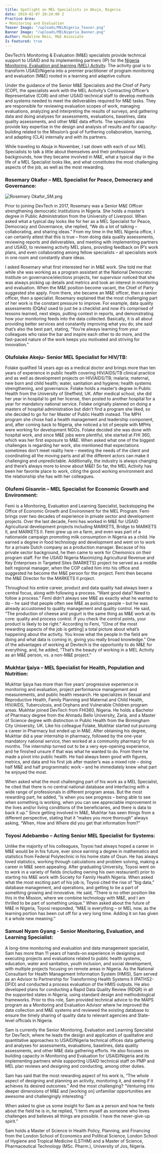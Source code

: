 ```yaml
---
title: Spotlight on MEL Specialists in Abuja, Nigeria
date: 2019-02-07 20:24:00 Z
Practice Area:
- Monitoring and Evaluation
Teaser Image: "/uploads/MELNigeria_Teaser.png"
Banner Image: "/uploads/MELNigeria_Banner.png"
Author: Madeline Meis, M&E Associate
Is Featured: true
---
```


DevTech’s Monitoring & Evaluation (M&E) specialists provide technical support to USAID and its implementing partners (IP) for the [Nigeria Monitoring, Evaluation and learning (MEL) Activity](http://devtechsys.com/projects/Nigeria-Monitoring-Evaluation/). The activity goal is to transform USAID/Nigeria into a premier practitioner of program monitoring and evaluation (M&E) rooted in a learning and adaptive culture.

Under the guidance of the Senior M&E Specialists and the Chief of Party (COP), the specialists work with the MEL Activity’s Contracting Officer’s Representative (COR) and other USAID technical staff to develop methods and systems needed to meet the deliverables required for M&E tasks. They are responsible for reviewing evaluation scopes of work, managing evaluations, analyzing and interpreting the results of surveys, and gathering data and doing analyses for assessments, evaluations, baselines, data quality assessments, and other M&E data efforts. The specialists also provide key expertise in the design and analysis of results and for capacity-building related to the Mission’s goal of furthering collaboration, learning, and adapting (CLA) internally and with its partners.

While traveling to Abuja in November, I sat down with each of our MEL Specialists to talk a little about themselves and their professional backgrounds, how they became involved in M&E, what a typical day in the life of a MEL Specialist looks like, and what constitutes the most challenging aspects of the job, as well as the most rewarding. 

### Rosemary Okafor – MEL Specialist for Peace, Democracy and Governance:
![Rosemary Okafor_SM.png](/uploads/Rosemary%20Okafor_SM.png)

Prior to joining DevTech in 2017, Rosemary was a Senior M&E Officer strengthening democratic Institutions in Nigeria. She holds a master’s degree in Public Administration from the University of Liverpool. When asked what a typical day looks like for her as a MEL Specialist for Peace, Democracy and Governance, she replied, “We do a lot of talking – collaborating, and sharing ideas.” From my time in the MEL Nigeria office, I can certainly attest that this is true – from doing data quality assessments, reviewing reports and deliverables, and meeting with implementing partners and USAID, to reviewing activity MEL plans, providing feedback on IP’s work plans, and even collaborating among fellow specialists – all specialists work in one room and constantly share ideas.  

I asked Rosemary what first interested her in M&E work.  She told me that while she was working as a program assistant at the National Democratic Institute on governance/elections projects, her supervisor noticed that she was always picking up details and metrics and took an interest in monitoring and evaluation. When the M&E position become vacant, the Chief of Party suggested she apply. From there, she became an M&E officer, then a senior officer, then a specialist. Rosemary explained that the most challenging part of her work is the constant pressure to improve.  For example, data quality assessments (DQAs) used to just be a checklist and now it’s comprised of lessons learned, next steps, putting context in reports, and demonstrating how your monitoring feeds into the data collected. Basically, it is all about providing better services and constantly improving what you do; she said that’s also the best part, stating, “You’re always learning from your colleagues who raise the bar and inspire each other to do more, and the fast-paced nature of the work keeps you motivated and striving for innovation.” 

### Olufolake Akeju- Senior MEL Specialist for HIV/TB:

Folake qualified 14 years ago as a medical doctor and brings more than ten years of experience in public health covering HIV/AIDS/TB clinical practice and as well as development projects on HIV/AIDS/TB; malaria; maternal, new born and child health; water, sanitation and hygiene; health systems strengthening, and governance. Folake holds a master’s degree in Public Health from the University of Sheffield, UK. After medical school, she did her year in hospital to get her license, then posted to another hospital for a year for mandatory national service. Folake originally planned on doing a masters of hospital administration but didn’t find a program she liked, so she decided to go for her Master of Public Health instead. The MPH program she chose had a health management and leadership component, and, after coming back to Nigeria, she noticed a lot of people with MPHs were working for development NGOs. Folake decided she was done with hospital work, and since M&E jobs were plentiful, she started at FHI 360, which was her first exposure to M&E. When asked what one of the biggest challenges is regarding her work, she mentioned that expectations sometimes don’t meet reality here – meeting the needs of the client and coordinating all the moving parts and all the different actors can make it challenging and unpredictable. Additionally, the industry is always changing and there’s always more to know about M&E! So far, the MEL Activity has been her favorite place to work, citing the good working environment and the relationship she has with her colleagues.

### Olufemi Gisanrin – MEL Specialist for Economic Growth and Environment:

Femi is a Monitoring, Evaluation and Learning Specialist, backstopping the Office of Economic Growth and Environment for the MEL Program. Femi brings over two decades of experience in private sector and development projects. Over the last decade, Femi has worked in M&E for USAID Agricultural development projects including MARKETS, Bridge to MARKETS II, and MARKETS II. Femi grew up on a farm, and even was part of a nationwide campaign promoting milk consumption in Nigeria as a child. He earned a degree in food technology and development and went on to work for a private Dutch company as a production manager. Because of his private sector background, he then came to work for Chemonics on their program staff. For the USAID Nigeria Maximizing Agricultural Revenue and Key Enterprises in Targeted Sites (MARKETS) project he served as a middle belt regional manager, when the COP called him into his office and suggested he become the M&E person for the project. Femi then became the M&E Director for the MARKETS II project. 

Throughout his entire career, product and data quality had always been a central focus, along with following a process. “Want good data? Need to follow a process.” Femi didn’t always see M&E as exactly what he wanted to do – he said that people often see M&E as policing people – but he was already accustomed to quality management and quality control.  He said, “The production of cheese and yogurt is the same thing as M&E work at its core: quality and process control. If you check the control points, your product is likely to be right.” According to Femi, “[One of the most rewarding aspects of the job is getting] a total picture about what’s happening about the activity.  You know what the people in the field are doing and what data is coming in, giving you really broad knowledge.” One of the advantages of working at Devtech is the opportunity to do M&E for everything, and, he added, “That’s the beauty of working in a MEL Activity as an M&E person, vs. a non-M&E project.”

### Mukhtar Ijaiya – MEL Specialist for Health, Population and Nutrition: 

Mukhtar Ijaiya has more than five years’ progressive experience in monitoring and evaluation, project performance management and measurements, and public health research. He specializes in Sexual and Reproductive Health, Family Planning and Maternal and Child Health, HIV/AIDS, Tuberculosis, and Orphans and Vulnerable Children program areas. Mukhtar joined DevTech from FHI360, Nigeria. He holds a Bachelor of Pharmacy degree from the Ahmadu Bello University, Zaria, and a Master of Science degree with distinction in Public Health from the Birmingham City University, UK. Like his colleague Folake, Mukhtar started out pursuing a career in Pharmacy but ended up in M&E. After obtaining his degree, Mukhtar did a year internship in pharmacy, followed by the one-year mandatory national service, then worked at a community pharmacy for six months. The internship turned out to be a very eye-opening experience, and he finished unsure if that was what he wanted to do. From there he made a pivot into public health. He had always been good with figures, metrics, and data and his first job after master’s was a mixed role – doing half M&E and half programmatic work – and he immediately knew what part he enjoyed the most. 

When asked what the most challenging part of his work as a MEL Specialist, he cited that there is no central national database and interfacing with a wide range of professionals in different program areas. But the most rewarding part, he added, “is when you see progress – being able to see when something is working, when you can see appreciable improvement in the lives and/or living conditions of the beneficiaries, and there is data to back it up.” Since getting involved in M&E, Mukhtar has seen things from a different perspective, stating that it “makes you more thorough” always asking, “When, How and Where did you get that information from?”  

### Toyosi Adebambo – Acting Senior MEL Specialist for Systems:

Unlike the majority of his colleagues, Toyosi had always hoped a career in M&E would be in his future, ever since earning a degree in mathematics and statistics from Federal Polytechnic in his home state of Osun. He has always loved statistics, working through calculations and problem solving, making a career in M&E seem appealing. After graduating University, Toyosi went on to work in a variety of fields (including owning his own restaurant!) prior to starting his M&E work with Society for Family Health Nigeria. When asked what the most exciting part of his job is, Toyosi cited the rise of “big data,” database management, and operations, and getting to be a part of something growing and innovative. He said, “There is no other position like this in the Mission, where we combine technology with M&E, and I am thrilled to be part of something unique.” When asked about the future of M&E in Nigeria, Toyosi responded, “M&E is everything – or MEL now, as the learning portion has been cut off for a very long time. Adding it on has given it a whole new meaning.”

### Samuel Nyam Gyang - Senior Monitoring, Evaluation, and Learning Specialist: 

A long-time monitoring and evaluation and data management specialist, Sam has more than 11 years of hands-on experience in designing and executing projects and evaluations related to public health systems, education, water and sanitation, youth inclusion, and social development, with multiple projects focusing on remote areas in Nigeria. As the National Consultant for Health Management Information System (HMIS), Sam served as an Advisor to Partnership for Transforming Health Systems II (PATHS2-DFID) and conducted a process evaluation of the HMIS outputs. He also developed plans for conducting a Rapid Data Quality Review (RDQR) in all the supported states in Nigeria, using standard design and methodological frameworks. Prior to this role, Sam provided technical advice to the MAPS program as a Monitoring and Evaluation Advisor where he improved the data collection and M&E systems and reviewed the existing database to ensure the timely sharing of quality data to relevant agencies and State-level officials in Nigeria.

Sam is currently the Senior Monitoring, Evaluation and Learning Specialist for DevTech, where he leads the design and application of qualitative and quantitative approaches to USAID/Nigeria technical offices data gathering and analyses for assessments, evaluations, baselines, data quality assessments, and other M&E data gathering efforts. He also focuses on building capacity in Monitoring and Evaluation for USAID/Nigeria and its implementing partners while supporting USAID technical staff on PMP and MEL plan reviews and designing and conducting, among other duties.

Sam has said that the most rewarding aspect of his work is, “The whole aspect of designing and planning an activity, monitoring it, and seeing if it achieves its desired outcomes.” And the most challenging? “Venturing into deeper dimensions of M&E and [working on] unfamiliar opportunities are awesome and challengingly interesting.” 

When asked to give us some insight for Sam as a person and how he feels about the field he is in, he replied, “I term myself as someone who loves challenges and believes all things are possible. I have the never-give-up spirit.”

Sam holds a Master of Science in Health Policy, Planning, and Financing from the London School of Economics and Political Science, London School of Hygiene and Tropical Medicine (LSTHM) and a Master of Science, Pharmaceutical Technology (MSc. Pharm.), University of Jos, Nigeria. 
